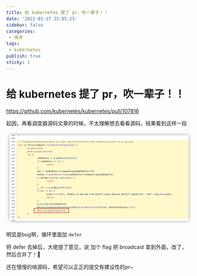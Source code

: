 ```yaml
---
title: 给 kubernetes 提了 pr，吹一辈子！！
date: '2022-01-27 22:05:25'
sidebar: false
categories:
 - 技术
tags:
 - kubernetes
publish: true
sticky: 1
---
```


# 给 kubernetes 提了 pr，吹一辈子！！



https://github.com/kubernetes/kubernetes/pull/107816



起因，再看调度器源码文章的时候，不太理解想去看看源码，结果看到这样一段



![](../images/2022-01-27-22-01-56-image.png)



明显是bug啊，循环里面加 `defer`



把 defer 去掉后，大佬提了意见，说 加个 flag 把 broadcast 拿到外面，改了，然后合并了！🥸





还在慢慢的啃源码，希望可以正正的提交有建设性的pr~
